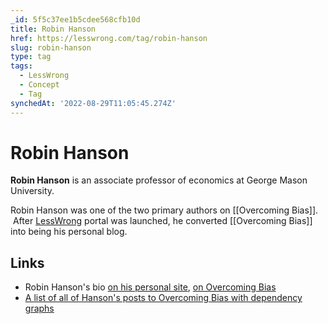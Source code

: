 ```yaml
---
_id: 5f5c37ee1b5cdee568cfb10d
title: Robin Hanson
href: https://lesswrong.com/tag/robin-hanson
slug: robin-hanson
type: tag
tags:
  - LessWrong
  - Concept
  - Tag
synchedAt: '2022-08-29T11:05:45.274Z'
---
```


# Robin Hanson

**Robin Hanson** is an associate professor of economics at George Mason University.

Robin Hanson was one of the two primary authors on [[Overcoming Bias]].  After [LessWrong](https://www.lesswrong.com/about) portal was launched, he converted [[Overcoming Bias]] into being his personal blog.

## Links

- Robin Hanson's bio [on his personal site](http://hanson.gmu.edu/bio.html), [on Overcoming Bias](http://www.overcomingbias.com/bio)
- [A list of all of Hanson's posts to Overcoming Bias with dependency graphs](http://web.archive.org/web/20161020114937/https://www.cs.auckland.ac.nz/~andwhay/hpostlist.html)

